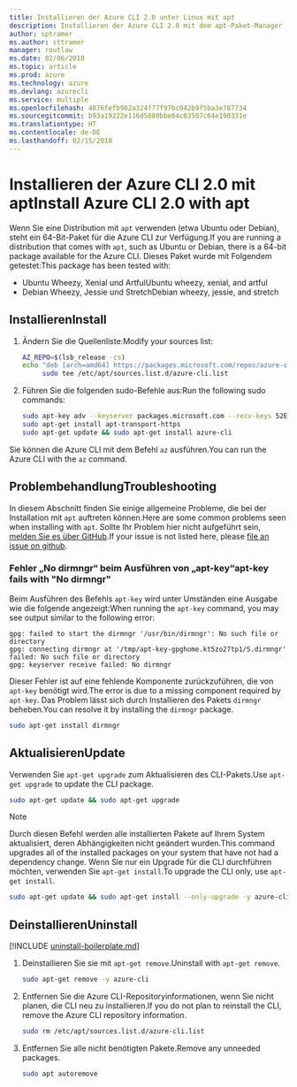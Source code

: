 ```yaml
---
title: Installieren der Azure CLI 2.0 unter Linux mit apt
description: Installieren der Azure CLI 2.0 mit dem apt-Paket-Manager
author: sptramer
ms.author: sttramer
manager: routlaw
ms.date: 02/06/2018
ms.topic: article
ms.prod: azure
ms.technology: azure
ms.devlang: azurecli
ms.service: multiple
ms.openlocfilehash: 4076fefb902a324f77f97bc042b9f5ba3e787734
ms.sourcegitcommit: b93a19222e116d5880bbe64c03507c64e190331e
ms.translationtype: HT
ms.contentlocale: de-DE
ms.lasthandoff: 02/15/2018
---
```

# <a name="install-azure-cli-20-with-apt"></a><span data-ttu-id="cda30-103">Installieren der Azure CLI 2.0 mit apt</span><span class="sxs-lookup"><span data-stu-id="cda30-103">Install Azure CLI 2.0 with apt</span></span>

<span data-ttu-id="cda30-104">Wenn Sie eine Distribution mit `apt` verwenden (etwa Ubuntu oder Debian), steht ein 64-Bit-Paket für die Azure CLI zur Verfügung.</span><span class="sxs-lookup"><span data-stu-id="cda30-104">If you are running a distribution that comes with `apt`, such as Ubuntu or Debian, there is a 64-bit package available for the Azure CLI.</span></span> <span data-ttu-id="cda30-105">Dieses Paket wurde mit Folgendem getestet:</span><span class="sxs-lookup"><span data-stu-id="cda30-105">This package has been tested with:</span></span>

* <span data-ttu-id="cda30-106">Ubuntu Wheezy, Xenial und Artful</span><span class="sxs-lookup"><span data-stu-id="cda30-106">Ubuntu wheezy, xenial, and artful</span></span>
* <span data-ttu-id="cda30-107">Debian Wheezy, Jessie und Stretch</span><span class="sxs-lookup"><span data-stu-id="cda30-107">Debian wheezy, jessie, and stretch</span></span>

## <a name="install"></a><span data-ttu-id="cda30-108">Installieren</span><span class="sxs-lookup"><span data-stu-id="cda30-108">Install</span></span>

1. <span data-ttu-id="cda30-109">Ändern Sie die Quellenliste:</span><span class="sxs-lookup"><span data-stu-id="cda30-109">Modify your sources list:</span></span>

     ```bash
     AZ_REPO=$(lsb_release -cs)
     echo "deb [arch=amd64] https://packages.microsoft.com/repos/azure-cli/ $AZ_REPO main" | \
          sudo tee /etc/apt/sources.list.d/azure-cli.list
     ```

2. <span data-ttu-id="cda30-110">Führen Sie die folgenden sudo-Befehle aus:</span><span class="sxs-lookup"><span data-stu-id="cda30-110">Run the following sudo commands:</span></span>

   ```bash
   sudo apt-key adv --keyserver packages.microsoft.com --recv-keys 52E16F86FEE04B979B07E28DB02C46DF417A0893
   sudo apt-get install apt-transport-https
   sudo apt-get update && sudo apt-get install azure-cli
   ```

<span data-ttu-id="cda30-111">Sie können die Azure CLI mit dem Befehl `az` ausführen.</span><span class="sxs-lookup"><span data-stu-id="cda30-111">You can run the Azure CLI with the `az` command.</span></span>

## <a name="troubleshooting"></a><span data-ttu-id="cda30-112">Problembehandlung</span><span class="sxs-lookup"><span data-stu-id="cda30-112">Troubleshooting</span></span>

<span data-ttu-id="cda30-113">In diesem Abschnitt finden Sie einige allgemeine Probleme, die bei der Installation mit `apt` auftreten können.</span><span class="sxs-lookup"><span data-stu-id="cda30-113">Here are some common problems seen when installing with `apt`.</span></span> <span data-ttu-id="cda30-114">Sollte Ihr Problem hier nicht aufgeführt sein, [melden Sie es über GitHub](https://github.com/Azure/azure-cli/issues).</span><span class="sxs-lookup"><span data-stu-id="cda30-114">If your issue is not listed here, please [file an issue on github](https://github.com/Azure/azure-cli/issues).</span></span>

### <a name="apt-key-fails-with-no-dirmngr"></a><span data-ttu-id="cda30-115">Fehler „No dirmngr“ beim Ausführen von „apt-key“</span><span class="sxs-lookup"><span data-stu-id="cda30-115">apt-key fails with "No dirmngr"</span></span>

<span data-ttu-id="cda30-116">Beim Ausführen des Befehls `apt-key` wird unter Umständen eine Ausgabe wie die folgende angezeigt:</span><span class="sxs-lookup"><span data-stu-id="cda30-116">When running the `apt-key` command, you may see output similar to the following error:</span></span>

```output
gpg: failed to start the dirmngr '/usr/bin/dirmngr': No such file or directory
gpg: connecting dirmngr at '/tmp/apt-key-gpghome.kt5zo27tp1/S.dirmngr' failed: No such file or directory
gpg: keyserver receive failed: No dirmngr
```

<span data-ttu-id="cda30-117">Dieser Fehler ist auf eine fehlende Komponente zurückzuführen, die von `apt-key` benötigt wird.</span><span class="sxs-lookup"><span data-stu-id="cda30-117">The error is due to a missing component required by `apt-key`.</span></span> <span data-ttu-id="cda30-118">Das Problem lässt sich durch Installieren des Pakets `dirmngr` beheben.</span><span class="sxs-lookup"><span data-stu-id="cda30-118">You can resolve it by installing the `dirmngr` package.</span></span>

```bash
sudo apt-get install dirmngr
```

## <a name="update"></a><span data-ttu-id="cda30-119">Aktualisieren</span><span class="sxs-lookup"><span data-stu-id="cda30-119">Update</span></span>

<span data-ttu-id="cda30-120">Verwenden Sie `apt-get upgrade` zum Aktualisieren des CLI-Pakets.</span><span class="sxs-lookup"><span data-stu-id="cda30-120">Use `apt-get upgrade` to update the CLI package.</span></span>

   ```bash
   sudo apt-get update && sudo apt-get upgrade
   ```

> [!NOTE]
> <span data-ttu-id="cda30-121">Durch diesen Befehl werden alle installierten Pakete auf Ihrem System aktualisiert, deren Abhängigkeiten nicht geändert wurden.</span><span class="sxs-lookup"><span data-stu-id="cda30-121">This command upgrades all of the installed packages on your system that have not had a dependency change.</span></span>
> <span data-ttu-id="cda30-122">Wenn Sie nur ein Upgrade für die CLI durchführen möchten, verwenden Sie `apt-get install`.</span><span class="sxs-lookup"><span data-stu-id="cda30-122">To upgrade the CLI only, use `apt-get install`.</span></span>
> ```bash
> sudo apt-get update && sudo apt-get install --only-upgrade -y azure-cli
> ```

## <a name="uninstall"></a><span data-ttu-id="cda30-123">Deinstallieren</span><span class="sxs-lookup"><span data-stu-id="cda30-123">Uninstall</span></span>

[!INCLUDE [uninstall-boilerplate.md](includes/uninstall-boilerplate.md)]

1. <span data-ttu-id="cda30-124">Deinstallieren Sie sie mit `apt-get remove`.</span><span class="sxs-lookup"><span data-stu-id="cda30-124">Uninstall with `apt-get remove`.</span></span>

    ```bash
    sudo apt-get remove -y azure-cli
    ```

2. <span data-ttu-id="cda30-125">Entfernen Sie die Azure CLI-Repositoryinformationen, wenn Sie nicht planen, die CLI neu zu installieren.</span><span class="sxs-lookup"><span data-stu-id="cda30-125">If you do not plan to reinstall the CLI, remove the Azure CLI repository information.</span></span>

   ```bash
   sudo rm /etc/apt/sources.list.d/azure-cli.list
   ```

3. <span data-ttu-id="cda30-126">Entfernen Sie alle nicht benötigten Pakete.</span><span class="sxs-lookup"><span data-stu-id="cda30-126">Remove any unneeded packages.</span></span>

   ```bash
   sudo apt autoremove
   ```
